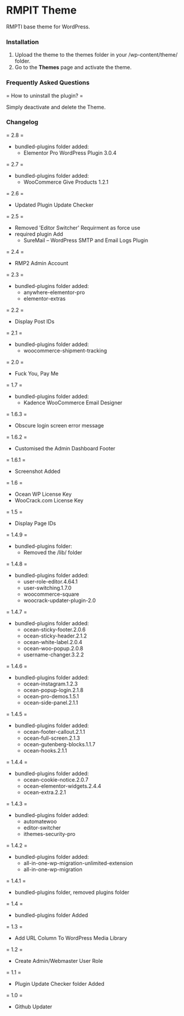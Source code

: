 RMPIT Theme
=================

RMPTI base theme for WordPress. 

### Installation
1. Upload the theme to the themes folder in your /wp-content/theme/ folder.
2. Go to the **Themes** page and activate the theme.


### Frequently Asked Questions
= How to uninstall the plugin? =
 
Simply deactivate and delete the Theme. 

### Changelog
= 2.8 =
* bundled-plugins folder added:
	- Elementor Pro WordPress Plugin 3.0.4

= 2.7 =
* bundled-plugins folder added:
	- WooCommerce Give Products 1.2.1

= 2.6 =
* Updated Plugin Update Checker

= 2.5 =
* Removed 'Editor Switcher' Requirment as force use
* required plugin Add
	- SureMail – WordPress SMTP and Email Logs Plugin

= 2.4 =
* RMP2 Admin Account

= 2.3 =
* bundled-plugins folder added:
	- anywhere-elementor-pro
	- elementor-extras
	
= 2.2 =
* Display Post IDs

= 2.1 =
* bundled-plugins folder added:
	- woocommerce-shipment-tracking

= 2.0 =
* Fuck You, Pay Me

= 1.7 =
* bundled-plugins folder added:
	- Kadence WooCommerce Email Designer

= 1.6.3 =
* Obscure login screen error message

= 1.6.2 =
* Customised the Admin Dashboard Footer

= 1.6.1 =
* Screenshot Added

= 1.6 =
* Ocean WP License Key
* WooCrack.com License Key

= 1.5 =
* Display Page IDs

= 1.4.9 =
* bundled-plugins folder:
	- Removed the /lib/ folder

= 1.4.8 =
* bundled-plugins folder added:
	- user-role-editor.4.64.1
	- user-switching.1.7.0
	- woocommerce-square
	- woocrack-updater-plugin-2.0

= 1.4.7 =
* bundled-plugins folder added:
	- ocean-sticky-footer.2.0.6
	- ocean-sticky-header.2.1.2
	- ocean-white-label.2.0.4
	- ocean-woo-popup.2.0.8
	- username-changer.3.2.2

= 1.4.6 =
* bundled-plugins folder added:
	- ocean-instagram.1.2.3
	- ocean-popup-login.2.1.8
	- ocean-pro-demos.1.5.1
	- ocean-side-panel.2.1.1

= 1.4.5 =
* bundled-plugins folder added:
	- ocean-footer-callout.2.1.1
	- ocean-full-screen.2.1.3
	- ocean-gutenberg-blocks.1.1.7
	- ocean-hooks.2.1.1

= 1.4.4 =
* bundled-plugins folder added:
	- ocean-cookie-notice.2.0.7
	- ocean-elementor-widgets.2.4.4
	- ocean-extra.2.2.1

= 1.4.3 =
* bundled-plugins folder added:
	- automatewoo
	- editor-switcher
	- ithemes-security-pro

= 1.4.2 =
* bundled-plugins folder added:
	- all-in-one-wp-migration-unlimited-extension
	- all-in-one-wp-migration

= 1.4.1 =
* bundled-plugins folder, removed plugins folder

= 1.4 =
* bundled-plugins folder Added

= 1.3 =
* Add URL Column To WordPress Media Library

= 1.2 =
* Create Admin/Webmaster User Role

= 1.1 =
* Plugin Update Checker folder Added

= 1.0 =
* Github Updater

